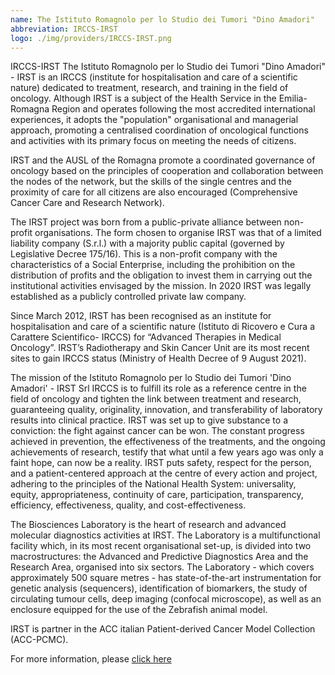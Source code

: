 ```yaml
---
name: The Istituto Romagnolo per lo Studio dei Tumori "Dino Amadori"
abbreviation: IRCCS-IRST
logo: ./img/providers/IRCCS-IRST.png
---
```

IRCCS-IRST
The Istituto Romagnolo per lo Studio dei Tumori "Dino Amadori" - IRST is an IRCCS (institute for hospitalisation and care of a scientific nature) dedicated to treatment, research, and training in the field of oncology. Although IRST is a subject of the Health Service in the Emilia-Romagna Region and operates following the most accredited international experiences, it adopts the "population" organisational and managerial approach, promoting a centralised coordination of oncological functions and activities with its primary focus on meeting the needs of citizens.

IRST and the AUSL of the Romagna promote a coordinated governance of oncology based on the principles of cooperation and collaboration between the nodes of the network, but the skills of the single centres and the proximity of care for all citizens are also encouraged (Comprehensive Cancer Care and Research Network).

The IRST project was born from a public-private alliance between non-profit organisations. The form chosen to organise IRST was that of a limited liability company (S.r.l.) with a majority public capital (governed by Legislative Decree 175/16). This is a non-profit company with the characteristics of a Social Enterprise, including the prohibition on the distribution of profits and the obligation to invest them in carrying out the institutional activities envisaged by the mission. In 2020 IRST was legally established as a publicly controlled private law company.

Since March 2012, IRST has been recognised as an institute for hospitalisation and care of a scientific nature (Istituto di Ricovero e Cura a Carattere Scientifico- IRCCS) for “Advanced Therapies in Medical Oncology”. IRST’s Radiotherapy and Skin Cancer Unit are its most recent sites to gain IRCCS status (Ministry of Health Decree of 9 August 2021).

The mission of the Istituto Romagnolo per lo Studio dei Tumori 'Dino Amadori' - IRST Srl IRCCS is to fulfill its role as a reference centre in the field of oncology and tighten the link between treatment and research, guaranteeing quality, originality, innovation, and transferability of laboratory results into clinical practice. IRST was set up to give substance to a conviction: the fight against cancer can be won. The constant progress achieved in prevention, the effectiveness of the treatments, and the ongoing achievements of research, testify that what until a few years ago was only a faint hope, can now be a reality. IRST puts safety, respect for the person, and a patient-centered approach at the centre of every action and project, adhering to the principles of the National Health System: universality, equity, appropriateness, continuity of care, participation, transparency, efficiency, effectiveness, quality, and cost-effectiveness.

The Biosciences Laboratory is the heart of research and advanced molecular diagnostics activities at IRST. The Laboratory is a multifunctional facility which, in its most recent organisational set-up, is divided into two macrostructures: the Advanced and Predictive Diagnostics Area and the Research Area, organised into six sectors. The Laboratory - which covers approximately 500 square metres - has state-of-the-art instrumentation for genetic analysis (sequencers), identification of biomarkers, the study of circulating tumour cells, deep imaging (confocal microscope), as well as an enclosure equipped for the use of the Zebrafish animal model.

IRST is partner in the ACC italian Patient-derived Cancer Model Collection (ACC-PCMC).

For more information, please [click here](https://www.irst.emr.it/it/)
